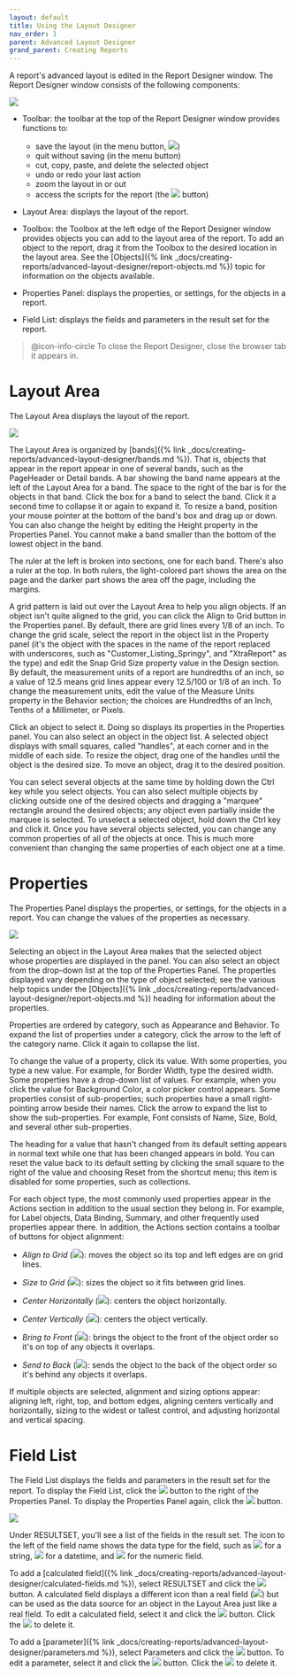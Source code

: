 ```yaml
---
layout: default
title: Using the Layout Designer
nav_order: 1
parent: Advanced Layout Designer
grand_parent: Creating Reports
---
```

A report's advanced layout is edited in the Report Designer window. The Report Designer window consists of the following components:

![](/assets/images/reportdesigner.png)

* Toolbar: the toolbar at the top of the Report Designer window provides functions to:

    * save the layout (in the menu button, ![](/assets/images/menubutton.png))
    * quit without saving (in the menu button)
    * cut, copy, paste, and delete the selected object
    * undo or redo your last action
    * zoom the layout in or out
    * access the scripts for the report (the ![](/assets/images/scriptsbutton.png) button)


* Layout Area: displays the layout of the report.

* Toolbox: the Toolbox at the left edge of the Report Designer window provides objects you can add to the layout area of the report. To add an object to the report, drag it from the Toolbox to the desired location in the layout area. See the [Objects]({% link _docs/creating-reports/advanced-layout-designer/report-objects.md %}) topic for information on the objects available.

* Properties Panel: displays the properties, or settings, for the objects in a report.

* Field List: displays the fields and parameters in the result set for the report.

> @icon-info-circle To close the Report Designer, close the browser tab it appears in.

# Layout Area
The Layout Area displays the layout of the report.

![](/assets/images/layoutareabrowser.png)

The Layout Area is organized by [bands]({% link _docs/creating-reports/advanced-layout-designer/bands.md %}). That is, objects that appear in the report appear in one of several bands, such as the PageHeader or Detail bands. A bar showing the band name appears at the left of the Layout Area for a band. The space to the right of the bar is for the objects in that band. Click the box for a band to select the band. Click it a second time to collapse it or again to expand it. To resize a band, position your mouse pointer at the bottom of the band's box and drag up or down. You can also change the height by editing the Height property in the Properties Panel. You cannot make a band smaller than the bottom of the lowest object in the band.

The ruler at the left is broken into sections, one for each band. There's also a ruler at the top. In both rulers, the light-colored part shows the area on the page and the darker part shows the area off the page, including the margins.

A grid pattern is laid out over the Layout Area to help you align objects. If an object isn't quite aligned to the grid, you can click the Align to Grid button in the Properties panel. By default, there are grid lines every 1/8 of an inch. To change the grid scale, select the report in the object list in the Property panel (it's the object with the spaces in the name of the report replaced with underscores, such as "Customer_Listing_Springy", and "XtraReport" as the type) and edit the Snap Grid Size property value in the Design section. By default, the measurement units of a report are hundredths of an inch, so a value of 12.5 means grid lines appear every 12.5/100 or 1/8 of an inch. To change the measurement units, edit the value of the Measure Units property in the Behavior section; the choices are Hundredths of an Inch, Tenths of a Millimeter, or Pixels.

Click an object to select it. Doing so displays its properties in the Properties panel. You can also select an object in the object list. A selected object displays with small squares, called "handles", at each corner and in the middle of each side. To resize the object, drag one of the handles until the object is the desired size. To move an object, drag it to the desired position.

You can select several objects at the same time by holding down the Ctrl key while you select objects. You can also select multiple objects by clicking outside one of the desired objects and dragging a "marquee" rectangle around the desired objects; any object even partially inside the marquee is selected. To unselect a selected object, hold down the Ctrl key and click it. Once you have several objects selected, you can change any common properties of all of the objects at once. This is much more convenient than changing the same properties of each object one at a time.

# Properties
The Properties Panel displays the properties, or settings, for the objects in a report. You can change the values of the properties as necessary.

![](/assets/images/propertiespanel.png)

Selecting an object in the Layout Area makes that the selected object whose properties are displayed in the panel. You can also select an object from the drop-down list at the top of the Properties Panel. The properties displayed vary depending on the type of object selected; see the various help topics under the [Objects]({% link _docs/creating-reports/advanced-layout-designer/report-objects.md %}) heading for information about the properties.

Properties are ordered by category, such as Appearance and Behavior. To expand the list of properties under a category, click the arrow to the left of the category name. Click it again to collapse the list.

To change the value of a property, click its value. With some properties, you type a new value. For example, for Border Width, type the desired width. Some properties have a drop-down list of values. For example, when you click the value for Background Color, a color picker control appears. Some properties consist of sub-properties; such properties have a small right-pointing arrow beside their names. Click the arrow to expand the list to show the sub-properties. For example, Font consists of Name, Size, Bold, and several other sub-properties.

The heading for a value that hasn't changed from its default setting appears in normal text while one that has been changed appears in bold. You can reset the value back to its default setting by clicking the small square to the right of the value and choosing Reset from the shortcut menu; this item is disabled for some properties, such as collections.

For each object type, the most commonly used properties appear in the Actions section in addition to the usual section they belong in. For example, for Label objects, Data Binding, Summary, and other frequently used properties appear there. In addition, the Actions section contains a toolbar of buttons for object alignment:

* *Align to Grid* (![](/assets/images/aligntogrid.png)): moves the object so its top and left edges are on grid lines.

* *Size to Grid* (![](/assets/images/sizetogrid.png)): sizes the object so it fits between grid lines.

* *Center Horizontally* (![](/assets/images/centerhor.png)): centers the object horizontally.

* *Center Vertically* (![](/assets/images/centervert.png)): centers the object vertically.

* *Bring to Front* (![](/assets/images/bringtofront.png)): brings the object to the front of the object order so it's on top of any objects it overlaps.

* *Send to Back* (![](/assets/images/sendtoback.png)): sends the object to the back of the object order so it's behind any objects it overlaps.

If multiple objects are selected, alignment and sizing options appear: aligning left, right, top, and bottom edges, aligning centers vertically and horizontally, sizing to the widest or tallest control, and adjusting horizontal and vertical spacing.

# Field List
The Field List displays the fields and parameters in the result set for the report. To display the Field List, click the ![](/assets/images/fieldlistbutton.png) button to the right of the Properties Panel. To display the Properties Panel again, click the ![](/assets/images/propertiesbutton.png) button.

![](/assets/images/fieldlistbrowser.png)

Under RESULTSET, you'll see a list of the fields in the result set. The icon to the left of the field name shows the data type for the field, such as ![](/assets/images/string.png) for a string, ![](/assets/images/datetime.png) for a datetime, and ![](/assets/images/numeric.png) for the numeric field.

To add a [calculated field]({% link _docs/creating-reports/advanced-layout-designer/calculated-fields.md %}), select RESULTSET and click the ![](/assets/images/addcalcfield.png) button. A calculated field displays a different icon than a real field (![](/assets/images/calcfield.png)) but can be used as the data source for an object in the Layout Area just like a real field. To edit a calculated field, select it and click the ![](/assets/images/editcalcfield.png) button. Click the ![](/assets/images/deletecalcfield.png) to delete it.

To add a [parameter]({% link _docs/creating-reports/advanced-layout-designer/parameters.md %}), select Parameters and click the ![](/assets/images/addparameter.png) button. To edit a parameter, select it and click the ![](/assets/images/editcalcfield.png) button. Click the ![](/assets/images/deletecalcfield.png) to delete it.